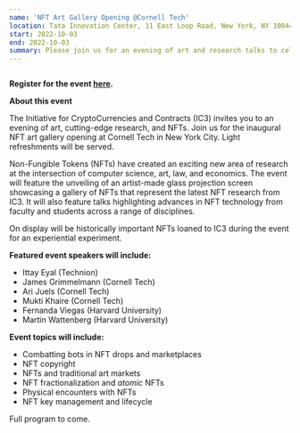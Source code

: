 ```yaml
---
name: 'NFT Art Gallery Opening @Cornell Tech'
location: Tata Innovation Center, 11 East Loop Road, New York, NY 10044
start: 2022-10-03
end: 2022-10-03
summary: Please join us for an evening of art and research talks to celebrate the opening of the NFT art gallery at Cornell Tech in New York City.
---
```


<div class="ui piled segment">
  <img class="ui centered image" src="../images/events/NFTartgalleryopening2022/ic3 logo new.png" alt="" />
</div>
   
                                                                                                    
**Register for the event <a href="https://www.eventbrite.com/e/nft-art-gallery-opening-at-cornell-tech-presented-by-ic3-tickets-403154515007">here</a>.**
         
     
**About this event**
                                                                                                                                                    
The Initiative for CryptoCurrencies and Contracts (IC3) invites you to an evening of art, cutting-edge research, and NFTs. Join us for the inaugural NFT art gallery opening at Cornell Tech in New York City. Light refreshments will be served.
                                                                                                                                                    
Non-Fungible Tokens (NFTs) have created an exciting new area of research at the intersection of computer science, art, law, and economics. The event will feature the unveiling of an artist-made glass projection screen showcasing a gallery of NFTs that represent the latest NFT research from IC3. It will also feature talks highlighting advances in NFT technology from faculty and students across a range of disciplines. 
                                                                                                                                                    
On display will be historically important NFTs loaned to IC3 during the event for an experiential experiment. 
                                                                                                                                                    
**Featured event speakers will include:**  
                                                                                                                                                    
  - Ittay Eyal (Technion)
  - James Grimmelmann (Cornell Tech)
  - Ari Juels (Cornell Tech)
  - Mukti Khaire (Cornell Tech)
  - Fernanda Viegas (Harvard University)
  - Martin Wattenberg (Harvard University)
                                                                                                                                                    
**Event topics will include:** 
                                                                                                                                                    
  - Combatting bots in NFT drops and marketplaces
  - NFT copyright
  - NFTs and traditional art markets
  - NFT fractionalization and *atomic* NFTs 
  - Physical encounters with NFTs
  - NFT key management and lifecycle
                                                                                                                                                    
Full program to come.                                                                                                                                                    
